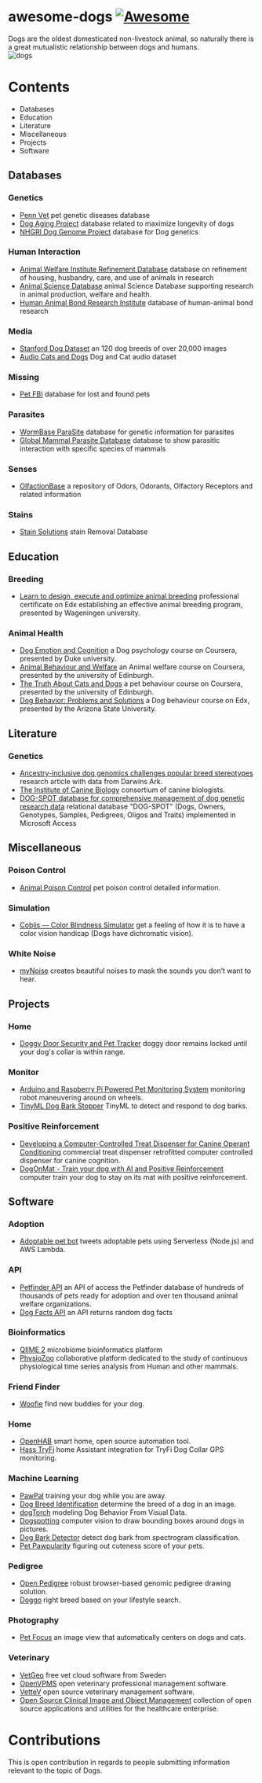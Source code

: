 # awesome-dogs [![Awesome](https://awesome.re/badge.svg)](https://awesome.re)
Dogs are the oldest domesticated non-livestock animal, so naturally there is a great mutualistic relationship between dogs and humans.  
![dogs](https://user-images.githubusercontent.com/127071975/235584706-ff07e296-87c0-4246-9602-86f2574537f6.jpg)

# Contents
* Databases
* Education
* Literature
* Miscellaneous
* Projects
* Software
## Databases
### Genetics
* [Penn Vet](https://www.vet.upenn.edu/research/academic-departments/clinical-sciences-advanced-medicine/research-labs-centers/penngen/tests-worldwide) pet genetic diseases database
* [Dog Aging Project](https://dogagingproject.org/open_data_access/) database related to maximize longevity of dogs
* [NHGRI Dog Genome Project](https://research.nhgri.nih.gov/dog_genome/) database for Dog genetics
### Human Interaction
* [Animal Welfare Institute Refinement Database](https://awionline.org/content/refinement-database) database on refinement of housing, husbandry, care, and use of animals in research
* [Animal Science Database](https://www.cabi.org/animalscience/) animal Science Database supporting research in animal production, welfare and health.
* [Human Animal Bond Research Institute](https://habricentral.org) database of human-animal bond research
### Media
* [Stanford Dog Dataset](http://vision.stanford.edu/aditya86/ImageNetDogs/) an 120 dog breeds of over 20,000 images
* [Audio Cats and Dogs](https://www.kaggle.com/datasets/mmoreaux/audio-cats-and-dogs) Dog and Cat audio dataset
### Missing
* [Pet FBI](https://petfbi.org) database for lost and found pets
### Parasites
* [WormBase ParaSite](https://parasite.wormbase.org/index.html) database for genetic information for parasites
* [Global Mammal Parasite Database](https://parasites.nunn-lab.org/data/) database to show parasitic interaction with specific species of mammals
### Senses
* [OlfactionBase](https://olfab.iiita.ac.in/olfactionbase/) a repository of Odors, Odorants, Olfactory Receptors and related information
### Stains
* [Stain Solutions](https://web.extension.illinois.edu/stain/) stain Removal Database
## Education
### Breeding
* [Learn to design, execute and optimize animal breeding](https://www.edx.org/professional-certificate/wageningenx-animal-breeding-and-genetics) professional certificate on Edx establishing an effective animal breeding program, presented by Wageningen university.
### Animal Health
* [Dog Emotion and Cognition](https://www.coursera.org/learn/dog-emotion-and-cognition) a Dog psychology course on Coursera, presented by Duke university. 
* [Animal Behaviour and Welfare](https://www.coursera.org/learn/animal-welfare) an Animal welfare course on Coursera, presented by the university of Edinburgh.
* [The Truth About Cats and Dogs](https://www.coursera.org/learn/cats-and-dogs) a pet behaviour course on Coursera, presented by the university of Edinburgh.
* [Dog Behavior: Problems and Solutions](https://www.edx.org/course/dog-behavior-problems-and-solutions) a Dog behaviour course on Edx, presented by the Arizona State University.
## Literature
### Genetics
* [Ancestry-inclusive dog genomics challenges popular breed stereotypes](https://www.science.org/doi/10.1126/science.abk0639) research article with data from Darwins Ark.
* [The Institute of Canine Biology](https://www.instituteofcaninebiology.org) consortium of canine biologists.
* [DOG-SPOT database for comprehensive management of dog genetic research data](https://scfbm.biomedcentral.com/articles/10.1186/1751-0473-5-10) relational database "DOG-SPOT" (Dogs, Owners, Genotypes, Samples, Pedigrees, Oligos and Traits) implemented in Microsoft Access
## Miscellaneous
### Poison Control
* [Animal Poison Control](https://www.petpoisonhelpline.com) pet poison control detailed information.
### Simulation
* [Coblis — Color Blindness Simulator](https://www.color-blindness.com/coblis-color-blindness-simulator/) get a feeling of how it is to have a color vision handicap (Dogs have dichromatic vision).
### White Noise
* [myNoise](https://mynoise.net) creates beautiful noises to mask the sounds you don’t want to hear. 
## Projects
### Home
* [Doggy Door Security and Pet Tracker](https://www.hackster.io/30622/doggy-door-security-and-pet-tracker-f67bdc) doggy door remains locked until your dog's collar is within range.
### Monitor
* [Arduino and Raspberry Pi Powered Pet Monitoring System](https://www.instructables.com/Arduino-and-Raspberry-Pi-Powered-Pet-Monitoring-Sy/) monitoring robot maneuvering around on wheels.
* [TinyML Dog Bark Stopper](https://www.hackster.io/NathanielF/tinyml-dog-bark-stopper-77e436) TinyML to detect and respond to dog barks.
### Positive Reinforcement
* [Developing a Computer-Controlled Treat Dispenser for Canine Operant Conditioning](https://openhardware.metajnl.com/articles/10.5334/joh.27) commercial treat dispenser retrofitted computer controlled dispenser for canine cognition.
* [DogOnMat - Train your dog with AI and Positive Reinforcement](https://www.hackster.io/joerg4/dogonmat-train-your-dog-with-ai-and-positive-reinforcement-c94be6) computer train your dog to stay on its mat with positive reinforcement.
## Software
### Adoption
* [Adoptable pet bot](https://www.serverless.com/examples/adoptable-pet-bot) tweets adoptable pets using Serverless (Node.js) and AWS Lambda.
### API
* [Petfinder API](https://www.petfinder.com/developers/v2/docs/) an API of access the Petfinder database of hundreds of thousands of pets ready for adoption and over ten thousand animal welfare organizations. 
* [Dog Facts API](https://github.com/DucNgn/Dog-Facts-API-v2) an API returns random dog facts
### Bioinformatics
* [QIIME 2](https://qiime2.org) microbiome bioinformatics platform
* [PhysioZoo](https://physiozoo.com) collaborative platform dedicated to the study of continuous physiological time series analysis from Human and other mammals.
### Friend Finder
* [Woofie](https://github.com/junagao/woofie) find new buddies for your dog.
### Home
* [OpenHAB](https://www.openhab.org) smart home, open source automation tool.
* [Hass TryFi](https://github.com/sbabcock23/hass-tryfi) home Assistant integration for TryFi Dog Collar GPS monitoring.
### Machine Learning
* [PawPal](https://github.com/ehofesmann/PawPal) training your dog while you are away.
* [Dog Breed Identification](https://www.kaggle.com/c/dog-breed-identification/) determine the breed of a dog in an image.
* [dogTorch](https://github.com/ehsanik/dogTorch) modeling Dog Behavior From Visual Data.
* [Dogspotting](https://github.com/rileynwong/dogspotting) computer vision to draw bounding boxes around dogs in pictures.
* [Dog Bark Detector](https://github.com/lincolnhard/dog-bark-detector) detect dog bark from spectrogram classification.
* [Pet Pawpularity](https://github.com/BexTuychiev/pet_pawpularity) figuring out cuteness score of your pets.
### Pedigree
* [Open Pedigree](https://github.com/phenotips/open-pedigree) robust browser-based genomic pedigree drawing solution.
* [Doggo](https://github.com/gussell87/doggo) right breed based on your lifestyle search.
### Photography
* [Pet Focus](https://github.com/roverdotcom/pet-focus) an image view that automatically centers on dogs and cats.
### Veterinary
* [VetGeo](https://www.vetgeo.com) free vet cloud software from Sweden
* [OpenVPMS](https://openvpms.org) open veterinary professional management software.
* [VetteV](https://sourceforge.net/projects/vettev/) open source veterinary management software.
* [Open Source Clinical Image and Object Management](https://www.dcm4che.org) collection of open source applications and utilities for the healthcare enterprise.
# Contributions
This is open contribution in regards to people submitting information relevant to the topic of Dogs.
